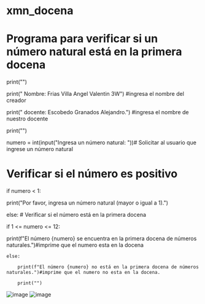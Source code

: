 # xmn_docena
# Programa para verificar si un número natural está en la primera docena

print("")

print(" Nombre: Frias Villa Angel Valentin 3W") #ingresa el nombre del creador 

print(" docente: Escobedo Granados Alejandro.") #ingresa el nombre de nuestro docente  

print("")


numero = int(input("Ingresa un número natural: "))# Solicitar al usuario que ingrese un número natural


# Verificar si el número es positivo

if numero < 1:

   print("Por favor, ingresa un número natural (mayor o igual a 1).")
    
else:
    # Verificar si el número está en la primera docena
    
   if 1 <= numero <= 12:
    
   print(f"El número {numero} se encuentra en la primera docena de números naturales.")#imprime que el numero esta en la docena
      
    else:
    
        print(f"El número {numero} no está en la primera docena de números naturales.")#imprime que el numero no esta en la docena.
        
        print("")
  ![image](https://github.com/user-attachments/assets/d6dffb87-876f-47cc-b827-1722257de5de)
  ![image](https://github.com/user-attachments/assets/a3839588-fd34-40ef-a4fd-06ac92a5f61f)

